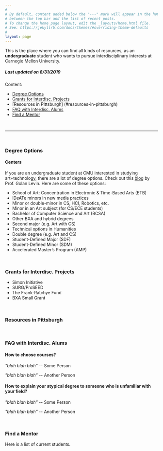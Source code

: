 ```yaml
---
#
# By default, content added below the "---" mark will appear in the home page
# between the top bar and the list of recent posts.
# To change the home page layout, edit the _layouts/home.html file.
# See: https://jekyllrb.com/docs/themes/#overriding-theme-defaults
#
layout: page
---
```


This is the place where you can find all kinds of resources, as an **undergraduate** student who wants to pursue interdisciplinary interests at Carnegie Mellon University.

##### *Last updated on 8/31/2019*

Content:
- [Degree Options](#degree-options)
- [Grants for Interdisc. Projects](#grants-for-nterdisc-projects)
- [Resources in Pittsburgh] (#resources-in-pittsburgh)
- [FAQ with Interdisc. Alums](#faq-with-interdisc-alums)
- [Find a Mentor](#find-a-mentor)

<br>

---

<br>

### Degree Options



#### Centers

If you are an undergraduate student at CMU interested in studying art+technology, there are a lot of degree options. Check out this [blog](http://www.flong.com/blog/2017/art-technology-options-at-cmu/) by Prof. Golan Levin. Here are some of these options:

- School of Art: Concentration in Electronic & Time-Based Arts (ETB)
- IDeATe minors in new media practices
- Minor or double-minor in CS, HCI, Robotics, etc.
- Minor in an Art subject (for CS/ECE students)
- Bachelor of Computer Science and Art (BCSA)
- Other BXA and hybrid degrees
- Second major (e.g. Art with CS)
- Technical options in Humanities
- Double degree (e.g. Art and CS)
- Student-Defined Major (SDF)
- Student-Defined Minor (SDM)
- Accelerated Master’s Program (AMP)

<br>

### Grants for Interdisc. Projects

- Simon Initiative
- SURG/ProSEED
- The Frank-Ratchye Fund
- BXA Small Grant

<br>

### Resources in Pittsburgh

<br>

### FAQ with Interdisc. Alums

#### How to choose courses?

*"blah blah blah"* -- Some Person

*"blah blah blah"* -- Another Person

#### How to explain your atypical degree to someone who is unfamiliar with your field?

*"blah blah blah"* -- Some Person

*"blah blah blah"* -- Another Person

<br>

### Find a Mentor

Here is a list of current students.
